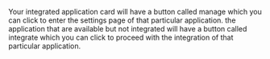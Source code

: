 Your integrated application card will have a button called manage which you can click to enter the settings page of that particular application. the application that are available but not integrated will have a button called integrate which you can click to proceed with the integration of that particular application.

